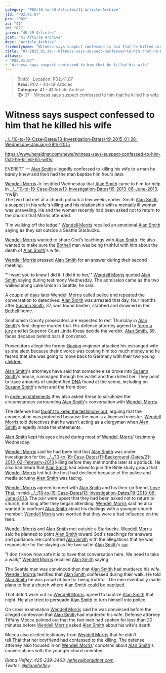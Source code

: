 ```yaml
---  
category: "P02/40-to-49-Articles/41-Article-Archive"  
jid: "P02.41.07"  
pro: "P02"  
ac: "41"  
id: "07"  
jarea: "40-49 Articles"  
jcat: "41 Article Archive"  
desc: "Article Archive"  
friendlyname: "Witness says suspect confessed to him that he killed his wife"  
title: "07-2015_01_28---Witness-says-suspect-confessed-to-him-that-he-killed-his-wife"  
aliases:   
- "P02.41.07"  
- "Witness says suspect confessed to him that he killed his wife"  
---  
```

>[!info]- Location: P02.41.07  
>**Area:** P02 - 40-49 Articles  
>**Category:** 41 - 41 Article Archive  
>**ID:** 07 - Witness says suspect confessed to him that he killed his wife  
  
# Witness says suspect confessed to him that he killed his wife  
  
  
  
[../../10-to-19-Case-Dates/13-Investigation-Dates/49-2015-01-28-Wednesday-January-28th-2015](../../10-to-19-Case-Dates/13-Investigation-Dates/49-2015-01-28-Wednesday-January-28th-2015.md#)  
  
<https://www.heraldnet.com/news/witness-says-suspect-confessed-to-him-that-he-killed-his-wife/>  
  
EVERETT — [Alan Smith](../../70-to-79-People/72-Suspects-and-People-of-Interest/02-Alan-Smith.md#) allegedly confessed to killing his wife to a man he barely knew and then had the man baptize him hours later.  
  
[Wendell Morris](../../70-to-79-People/74-Witnesses/02-Wendell-Morris.md#) Jr. testified Wednesday that [Alan Smith](../../70-to-79-People/72-Suspects-and-People-of-Interest/02-Alan-Smith.md#.md#) came to him for help in [../../10-to-19-Case-Dates/13-Investigation-Dates/19-2013-06-June-2013](../../10-to-19-Case-Dates/13-Investigation-Dates/19-2013-06-June-2013.md#). ^rw1jh    
The two had met at a church potluck a few weeks earlier. Smith [Alan Smith](../../70-to-79-People/72-Suspects-and-People-of-Interest/02-Alan-Smith.md#.md#.md#) a suspect in his wife's killing and his relationship with a mentally ill woman was unraveling. He and the woman recently had been asked not to return to the church that Morris attended.  
  
"I'm walking off the ledge," [Wendell Morris](../../70-to-79-People/74-Witnesses/02-Wendell-Morris.md#.md#) recalled an emotional [Alan Smith](../../70-to-79-People/72-Suspects-and-People-of-Interest/02-Alan-Smith.md#.md#.md#.md#) saying as they sat outside a Seattle Starbucks.  
  
[Wendell Morris](../../70-to-79-People/74-Witnesses/02-Wendell-Morris.md#.md#.md#) wanted to share God's teachings with [Alan Smith](../../70-to-79-People/72-Suspects-and-People-of-Interest/02-Alan-Smith.md#.md#.md#.md#.md#.md#.md#.md#.md#.md#). He also wanted to make sure the [Bothell](../../50-to-59-Investigation/52-Key-Locations/05-Bothell.md#) man was being truthful with him about the death of [Alan Smith](../../70-to-79-People/72-Suspects-and-People-of-Interest/02-Alan-Smith.md#.md#.md#.md#.md#)'s wife.  
  
[Wendell Morris](../../70-to-79-People/74-Witnesses/02-Wendell-Morris.md#.md#.md#.md#) pressed [Alan Smith](../../70-to-79-People/72-Suspects-and-People-of-Interest/02-Alan-Smith.md#.md#.md#.md#.md#.md#) for an answer during their second meeting.  
  
"'I want you to know I did it. I did it to her,'" [Wendell Morris](../../70-to-79-People/74-Witnesses/02-Wendell-Morris.md#.md#.md#.md#.md#) quoted [Alan Smith](../../70-to-79-People/72-Suspects-and-People-of-Interest/02-Alan-Smith.md#.md#.md#.md#.md#.md#.md#) saying during testimony Wednesday. The admission came as the two walked along Lake Union in Seattle, he said.  
  
A couple of days later [Wendell Morris](../../70-to-79-People/74-Witnesses/02-Wendell-Morris.md#.md#.md#.md#.md#.md#) called police and repeated the conversation to detectives. [Alan Smith](../../70-to-79-People/72-Suspects-and-People-of-Interest/02-Alan-Smith.md#.md#.md#.md#.md#.md#.md#.md#) was arrested that day, four months after [Susann Smith](../../70-to-79-People/71-Victims/02-Susann-Smith.md#), 37, was found beaten, stabbed and drowned in her [Bothell](../../50-to-59-Investigation/52-Key-Locations/05-Bothell.md#.md#) home.  
  
Snohomish County prosecutors are expected to rest Thursday in [Alan Smith](../../70-to-79-People/72-Suspects-and-People-of-Interest/02-Alan-Smith.md#.md#.md#.md#.md#.md#.md#.md#.md#.md#.md#.md#.md#)'s first-degree murder trial. His defense attorney agreed to [forgo a jury](http://www.heraldnet.com/article/20150113/NEWS01/150119691) and let Superior Court Linda Krese decide the verdict. [Alan Smith](../../70-to-79-People/72-Suspects-and-People-of-Interest/02-Alan-Smith.md#.md#.md#.md#.md#.md#.md#.md#.md#), 39, faces decades behind bars if convicted.  
  
Prosecutors allege the former [Boeing](../../50-to-59-Investigation/52-Key-Locations/02-Boeing.md#) engineer attacked his estranged wife as she slept because their divorce was costing him too much money and he feared that she was going to move back to Germany with their two young [children](../../70-to-79-People/73-Family-and-Friends/08-Children.md#).  
  
[Alan Smith](../../70-to-79-People/72-Suspects-and-People-of-Interest/02-Alan-Smith.md#)'s attorneys have said that someone else broke into [Susann Smith](../../70-to-79-People/71-Victims/02-Susann-Smith.md#)'s house, rummaged through her wallet and then killed her. They point to trace amounts of unidentified [DNA](../../60-to-69-Evidence/62-Forensic/05-DNA.md#) found at the scene, including on [Susann Smith](../../70-to-79-People/71-Victims/02-Susann-Smith.md#.md#)'s wrist and the front door.  
  
In [opening statements](http://www.heraldnet.com/article/20150115/NEWS01/150119265) they also asked Krese to scrutinize the circumstances surrounding [Alan Smith](../../70-to-79-People/72-Suspects-and-People-of-Interest/02-Alan-Smith.md#.md#.md#.md#.md#.md#.md#.md#.md#.md#.md#)'s conversation with [Wendell Morris](../../70-to-79-People/74-Witnesses/02-Wendell-Morris.md#.md#.md#.md#.md#.md#.md#).  
  
The defense had [fought to keep the testimony out](http://www.heraldnet.com/article/20140807/NEWS01/140809303), arguing that the conversation was protected because the man is a licensed minister. [Wendell Morris](../../70-to-79-People/74-Witnesses/02-Wendell-Morris.md#.md#.md#.md#.md#.md#.md#.md#) told detectives that he wasn't acting as a clergyman when [Alan Smith](../../70-to-79-People/72-Suspects-and-People-of-Interest/02-Alan-Smith.md#.md#.md#.md#.md#.md#.md#.md#.md#.md#.md#.md#) allegedly made the statements.  
  
[Alan Smith](../../70-to-79-People/72-Suspects-and-People-of-Interest/02-Alan-Smith.md#.md#) kept his eyes closed during most of [Wendell Morris](../../70-to-79-People/74-Witnesses/02-Wendell-Morris.md#.md#.md#.md#.md#.md#.md#.md#.md#)' testimony Wednesday.  
  
[Wendell Morris](../../70-to-79-People/74-Witnesses/02-Wendell-Morris.md#.md#.md#.md#.md#.md#.md#.md#.md#.md#.md#.md#.md#) said he had been told that [Alan Smith](../../70-to-79-People/72-Suspects-and-People-of-Interest/02-Alan-Smith.md#) was under investigation for the [../../10-to-19-Case-Dates/11-Background-Dates/21-2013-02-February-2013](../../10-to-19-Case-Dates/11-Background-Dates/21-2013-02-February-2013.md#) killing before they met months later at a potluck. He also had heard that [Alan Smith](../../70-to-79-People/72-Suspects-and-People-of-Interest/02-Alan-Smith.md#.md#.md#) had asked to join the Bible study group that [Wendell Morris](../../70-to-79-People/74-Witnesses/02-Wendell-Morris.md#.md#.md#.md#.md#.md#.md#.md#.md#.md#) led but the host had declined because of the police and media scrutiny [Alan Smith](../../70-to-79-People/72-Suspects-and-People-of-Interest/02-Alan-Smith.md#.md#.md#.md#.md#.md#.md#.md#.md#.md#.md#.md#.md#.md#) was facing.  
  
[Wendell Morris](../../70-to-79-People/74-Witnesses/02-Wendell-Morris.md#.md#.md#.md#.md#.md#.md#.md#.md#.md#.md#.md#.md#.md#.md#) agreed to meet with [Alan Smith](../../70-to-79-People/72-Suspects-and-People-of-Interest/02-Alan-Smith.md#.md#.md#.md#) and his then-girlfriend, [Love Thai](../../70-to-79-People/73-Family-and-Friends/03-Love-Thai.md#), in mid-[../../10-to-19-Case-Dates/13-Investigation-Dates/19-2013-06-June-2013](../../10-to-19-Case-Dates/13-Investigation-Dates/19-2013-06-June-2013.md#.md#). The pair were upset that they had been asked not to return to church, not long after they began attending. [Wendell Morris](../../70-to-79-People/74-Witnesses/02-Wendell-Morris.md#) said he also wanted to confront [Alan Smith](../../70-to-79-People/72-Suspects-and-People-of-Interest/02-Alan-Smith.md#.md#.md#.md#.md#.md#.md#.md#.md#.md#.md#.md#.md#.md#.md#) about his dealings with a younger church member. [Wendell Morris](../../70-to-79-People/74-Witnesses/02-Wendell-Morris.md#.md#.md#.md#.md#.md#.md#.md#.md#.md#.md#) was worried that they were a bad influence on the teen.  
  
[Wendell Morris](../../70-to-79-People/74-Witnesses/02-Wendell-Morris.md#.md#) and [Alan Smith](../../70-to-79-People/72-Suspects-and-People-of-Interest/02-Alan-Smith.md#) met outside a Starbucks. [Wendell Morris](../../70-to-79-People/74-Witnesses/02-Wendell-Morris.md#.md#.md#.md#.md#.md#.md#.md#.md#.md#.md#.md#) said he planned to point [Alan Smith](../../70-to-79-People/72-Suspects-and-People-of-Interest/02-Alan-Smith.md#.md#) toward God's teachings for answers and guidance. He confronted [Alan Smith](../../70-to-79-People/72-Suspects-and-People-of-Interest/02-Alan-Smith.md#.md#.md#.md#.md#) with the allegations that he was responsible for the slaying as the two sat in [Alan Smith](../../70-to-79-People/72-Suspects-and-People-of-Interest/02-Alan-Smith.md#.md#.md#.md#.md#.md#.md#.md#.md#.md#.md#.md#.md#.md#.md#.md#)'s [car](../../60-to-69-Evidence/63-Physical/05-Car.md#).  
  
"I don't know how safe it is to have that conversation here. We need to take a walk," [Wendell Morris](../../70-to-79-People/74-Witnesses/02-Wendell-Morris.md#.md#.md#) recalled [Alan Smith](../../70-to-79-People/72-Suspects-and-People-of-Interest/02-Alan-Smith.md#.md#.md#.md#.md#.md#.md#.md#.md#.md#.md#.md#.md#.md#.md#.md#.md#) saying.  
  
The Seattle man was convinced then that [Alan Smith](../../70-to-79-People/72-Suspects-and-People-of-Interest/02-Alan-Smith.md#.md#) had murdered his wife. [Wendell Morris](../../70-to-79-People/74-Witnesses/02-Wendell-Morris.md#.md#.md#.md#.md#.md#.md#.md#.md#.md#.md#.md#.md#.md#) testified that [Alan Smith](../../70-to-79-People/72-Suspects-and-People-of-Interest/02-Alan-Smith.md#.md#.md#) confessed during their walk. He told [Alan Smith](../../70-to-79-People/72-Suspects-and-People-of-Interest/02-Alan-Smith.md#.md#.md#.md#.md#.md#) he was proud of him for being truthful. The men eventually made plans to find a church where [Alan Smith](../../70-to-79-People/72-Suspects-and-People-of-Interest/02-Alan-Smith.md#.md#.md#.md#.md#.md#.md#.md#.md#.md#.md#.md#.md#.md#.md#.md#.md#.md#) could be baptized.  
  
That didn't work out so [Wendell Morris](../../70-to-79-People/74-Witnesses/02-Wendell-Morris.md#.md#.md#.md#) agreed to baptize [Alan Smith](../../70-to-79-People/72-Suspects-and-People-of-Interest/02-Alan-Smith.md#.md#.md#.md#.md#.md#.md#) that night. He also tried to persuade [Alan Smith](../../70-to-79-People/72-Suspects-and-People-of-Interest/02-Alan-Smith.md#.md#.md#.md#.md#.md#.md#.md#.md#.md#.md#.md#.md#.md#.md#.md#.md#.md#.md#) to turn himself into police.  
  
On cross examination [Wendell Morris](../../70-to-79-People/74-Witnesses/02-Wendell-Morris.md#.md#.md#.md#.md#) said he was convinced before the alleged confession that [Alan Smith](../../70-to-79-People/72-Suspects-and-People-of-Interest/02-Alan-Smith.md#.md#.md#.md#.md#.md#.md#.md#) had murdered his wife. Defense attorney Tiffany Mecca pointed out that the two men had spoken for less than 20 minutes before [Wendell Morris](../../70-to-79-People/74-Witnesses/02-Wendell-Morris.md#.md#.md#.md#.md#.md#.md#.md#.md#.md#.md#.md#.md#.md#.md#.md#) asked [Alan Smith](../../70-to-79-People/72-Suspects-and-People-of-Interest/02-Alan-Smith.md#.md#.md#.md#.md#.md#.md#.md#.md#.md#.md#.md#.md#.md#.md#.md#.md#.md#.md#.md#) about his wife's death.  
  
Mecca also elicited testimony from [Wendell Morris](../../70-to-79-People/74-Witnesses/02-Wendell-Morris.md#.md#.md#.md#.md#.md#) that he didn't tell [Thai](http://www.heraldnet.com/article/20140412/NEWS01/140419710) that her boyfriend had confessed to the killing. The defense attorney also focused in on [Wendell Morris](../../70-to-79-People/74-Witnesses/02-Wendell-Morris.md#.md#.md#.md#.md#.md#.md#.md#.md#.md#.md#.md#.md#.md#.md#.md#.md#)' concerns about [Alan Smith](../../70-to-79-People/72-Suspects-and-People-of-Interest/02-Alan-Smith.md#.md#.md#.md#.md#.md#.md#.md#.md#.md#.md#.md#.md#.md#.md#.md#.md#.md#.md#.md#.md#)'s conversations with the younger church member.  
  
_Diana Hefley: 425-339-3463; [hefley@heraldnet.com](https://www.heraldnet.com/apps/pbcsedit.dll/). Twitter: [@dianahefley](https://www.heraldnet.com/apps/pbcsedit.dll/)._  
